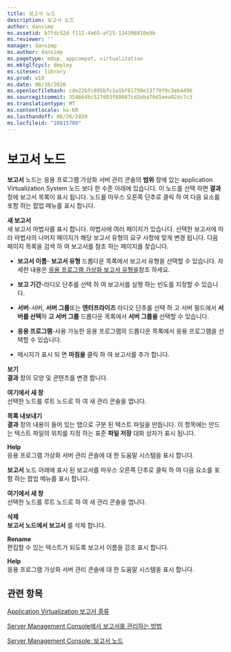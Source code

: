 ```yaml
---
title: 보고서 노드
description: 보고서 노드
author: dansimp
ms.assetid: b7fdc52d-f112-4a65-af25-134398810e9b
ms.reviewer: ''
manager: dansimp
ms.author: dansimp
ms.pagetype: mdop, appcompat, virtualization
ms.mktglfcycl: deploy
ms.sitesec: library
ms.prod: w10
ms.date: 06/16/2016
ms.openlocfilehash: cde22bfc695b7c1a1bf61750e13f70f0c3eb4496
ms.sourcegitcommit: 354664bc527d93f80687cd2eba70d1eea024c7c3
ms.translationtype: MT
ms.contentlocale: ko-KR
ms.lasthandoff: 06/26/2020
ms.locfileid: "10815708"
---
```

# 보고서 노드


**보고서** 노드는 응용 프로그램 가상화 서버 관리 콘솔의 **범위** 창에 있는 application Virtualization System 노드 보다 한 수준 아래에 있습니다. 이 노드를 선택 하면 **결과** 창에 보고서 목록이 표시 됩니다. 노드를 마우스 오른쪽 단추로 클릭 하 여 다음 요소를 포함 하는 팝업 메뉴를 표시 합니다.

<a href="" id="new-report"></a>**새 보고서**  
새 보고서 마법사를 표시 합니다. 마법사에 여러 페이지가 있습니다. 선택한 보고서에 따라 마법사의 나머지 페이지가 해당 보고서 유형의 요구 사항에 맞게 변경 됩니다. 다음 페이지 목록을 검색 하 여 보고서를 참조 하는 페이지를 찾습니다.

-   **보고서 이름**- **보고서 유형** 드롭다운 목록에서 보고서 유형을 선택할 수 있습니다. 자세한 내용은 [응용 프로그램 가상화 보고서 유형을](application-virtualization-report-types.md)참조 하세요.

-   **보고 기간**-라디오 단추를 선택 하 여 보고서를 실행 하는 빈도를 지정할 수 있습니다.

-   **서버**-서버, **서버 그룹**또는 **엔터프라이즈** 라디오 단추를 선택 하 고 서버 필드에서 **서버를 선택**하 **고 서버 그룹** 드롭다운 목록에서 **서버 그룹을** 선택할 수 있습니다.

-   **응용 프로그램**-사용 가능한 응용 프로그램의 드롭다운 목록에서 응용 프로그램을 선택할 수 있습니다.

-   메시지가 표시 되 면 **마침을** 클릭 하 여 보고서를 추가 합니다.

<a href="" id="view"></a>**보기**  
**결과** 창의 모양 및 콘텐츠를 변경 합니다.

<a href="" id="new-window-from-here"></a>**여기에서 새 창**  
선택한 노드를 루트 노드로 하 여 새 관리 콘솔을 엽니다.

<a href="" id="export-list"></a>**목록 내보내기**  
**결과** 창의 내용이 들어 있는 탭으로 구분 된 텍스트 파일을 만듭니다. 이 항목에는 만드는 텍스트 파일의 위치를 지정 하는 표준 **파일 저장** 대화 상자가 표시 됩니다.

<a href="" id="help"></a>**Help**  
응용 프로그램 가상화 서버 관리 콘솔에 대 한 도움말 시스템을 표시 합니다.

**보고서** 노드 아래에 표시 된 보고서를 마우스 오른쪽 단추로 클릭 하 여 다음 요소를 포함 하는 팝업 메뉴를 표시 합니다.

<a href="" id="new-window-from-here"></a>**여기에서 새 창**  
선택한 노드를 루트 노드로 하 여 새 관리 콘솔을 엽니다.

<a href="" id="delete"></a>**삭제**  
**보고서 노드에서 보고서** 를 삭제 합니다.

<a href="" id="rename"></a>**Rename**  
편집할 수 있는 텍스트가 되도록 보고서 이름을 강조 표시 합니다.

<a href="" id="help"></a>**Help**  
응용 프로그램 가상화 서버 관리 콘솔에 대 한 도움말 시스템을 표시 합니다.

## 관련 항목


[Application Virtualization 보고서 종류](application-virtualization-report-types.md)

[Server Management Console에서 보고서를 관리하는 방법](how-to-manage-reports-in-the-server-management-console.md)

[Server Management Console: 보고서 노드](server-management-console-reports-node.md)

 

 





